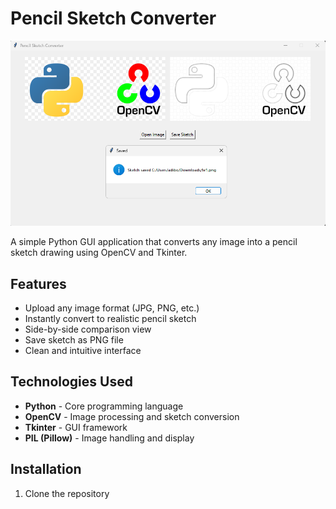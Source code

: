 # Pencil Sketch Converter

![Sketch Screenshot](https://github.com/adityashelke04/pencil_sketch_converter/blob/b325c1baf5794e085ea98a801850ed9254e88443/screenshot/Screenshot%202025-10-22%20133653.png)

A simple Python GUI application that converts any image into a pencil sketch drawing using OpenCV and Tkinter.

## Features

- Upload any image format (JPG, PNG, etc.)
- Instantly convert to realistic pencil sketch
- Side-by-side comparison view
- Save sketch as PNG file
- Clean and intuitive interface

## Technologies Used

- **Python** - Core programming language
- **OpenCV** - Image processing and sketch conversion
- **Tkinter** - GUI framework
- **PIL (Pillow)** - Image handling and display

## Installation

1. Clone the repository

